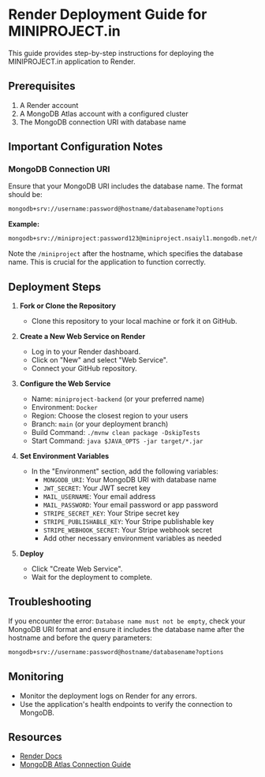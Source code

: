 # Render Deployment Guide for MINIPROJECT.in

This guide provides step-by-step instructions for deploying the MINIPROJECT.in application to Render.

## Prerequisites

1. A Render account
2. A MongoDB Atlas account with a configured cluster
3. The MongoDB connection URI with database name

## Important Configuration Notes

### MongoDB Connection URI

Ensure that your MongoDB URI includes the database name. The format should be:

```bash
mongodb+srv://username:password@hostname/databasename?options
```

**Example:**

```bash
mongodb+srv://miniproject:password123@miniproject.nsaiyl1.mongodb.net/miniproject?retryWrites=true&w=majority
```

Note the `/miniproject` after the hostname, which specifies the database name. This is crucial for the application to function correctly.

## Deployment Steps

1. **Fork or Clone the Repository**

   - Clone this repository to your local machine or fork it on GitHub.

2. **Create a New Web Service on Render**

   - Log in to your Render dashboard.
   - Click on "New" and select "Web Service".
   - Connect your GitHub repository.

3. **Configure the Web Service**

   - Name: `miniproject-backend` (or your preferred name)
   - Environment: `Docker`
   - Region: Choose the closest region to your users
   - Branch: `main` (or your deployment branch)
   - Build Command: `./mvnw clean package -DskipTests`
   - Start Command: `java $JAVA_OPTS -jar target/*.jar`

4. **Set Environment Variables**

   - In the "Environment" section, add the following variables:
     - `MONGODB_URI`: Your MongoDB URI with database name
     - `JWT_SECRET`: Your JWT secret key
     - `MAIL_USERNAME`: Your email address
     - `MAIL_PASSWORD`: Your email password or app password
     - `STRIPE_SECRET_KEY`: Your Stripe secret key
     - `STRIPE_PUBLISHABLE_KEY`: Your Stripe publishable key
     - `STRIPE_WEBHOOK_SECRET`: Your Stripe webhook secret
     - Add other necessary environment variables as needed

5. **Deploy**
   - Click "Create Web Service".
   - Wait for the deployment to complete.

## Troubleshooting

If you encounter the error: `Database name must not be empty`, check your MongoDB URI format and ensure it includes the database name after the hostname and before the query parameters:

```bash
mongodb+srv://username:password@hostname/databasename?options
```

## Monitoring

- Monitor the deployment logs on Render for any errors.
- Use the application's health endpoints to verify the connection to MongoDB.

## Resources

- [Render Docs](https://render.com/docs)
- [MongoDB Atlas Connection Guide](https://docs.atlas.mongodb.com/connect-to-cluster/)
